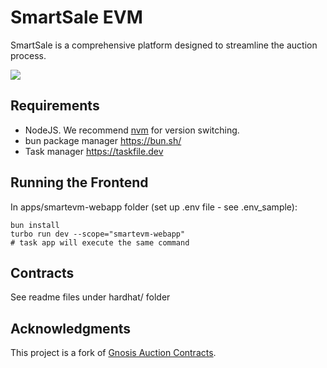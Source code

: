 # SmartSale EVM

SmartSale is a comprehensive platform designed to streamline the auction process.

![](https://cdn.eosnation.io/pomelo/project_logos/fc190531-e0ed-4018-be9b-2a4323829bb8.png?webp=true&resize=1500&animated=true)

## Requirements

- NodeJS. We recommend [nvm](https://github.com/nvm-sh/nvm) for version switching.
- bun package manager https://bun.sh/
- Task manager https://taskfile.dev

## Running the Frontend

In apps/smartevm-webapp folder (set up .env file - see .env_sample):

```
bun install
turbo run dev --scope="smartevm-webapp"
# task app will execute the same command
```

## Contracts

See readme files under hardhat/ folder

## Acknowledgments

This project is a fork of [Gnosis Auction Contracts](https://github.com/Gnosis-Auction/auction-contracts).
